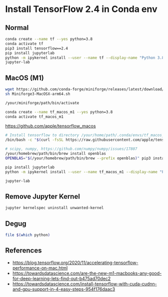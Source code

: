# Install TensorFlow 2.4 in Conda env

## Normal
```bash
conda create --name tf --yes python=3.8
conda activate tf
pip3 install tensorflow==2.4
pip install jupyterlab
python -m ipykernel install --user --name tf --display-name "Python 3.8 (tf)"
jupyter-lab
```

## MacOS (M1)
```bash
wget https://github.com/conda-forge/miniforge/releases/latest/download/Miniforge3-MacOSX-arm64.sh
sh Miniforge3-MacOSX-arm64.sh

/your/miniforge/path/bin/activate

conda create --name tf_macos_m1 --yes python=3.8
conda activate tf_macos_m1
```
https://github.com/apple/tensorflow_macos
```bash
# Install tensorflow to directory /your/home/path/.conda/envs/tf_macos_m1
/bin/bash -c "$(curl -fsSL https://raw.githubusercontent.com/apple/tensorflow_macos/master/scripts/download_and_install.sh)"

# scipy, numpy, https://github.com/numpy/numpy/issues/17807
/your/homebrew/path/bin/brew install openblas
OPENBLAS="$(/your/homebrew/path/bin/brew --prefix openblas)" pip3 install --user -U numpy scipy

pip install jupyterlab
python -m ipykernel install --user --name tf_macos_m1 --display-name "Python 3.8 (tf_macos_m1)"

jupyter-lab
```

## Remove Jupyter Kernel
```bash
jupyter kernelspec uninstall unwanted-kernel
```

## Degug
```bash
file $(which python)
```

## References
* https://blog.tensorflow.org/2020/11/accelerating-tensorflow-performance-on-mac.html
* https://towardsdatascience.com/are-the-new-m1-macbooks-any-good-for-deep-learning-lets-find-out-b475ad70dec2
* https://towardsdatascience.com/install-tensorflow-with-cuda-cudnn-and-gpu-support-in-4-easy-steps-954f176daac3
